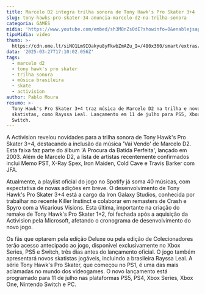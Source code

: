 ```yaml
---
title: Marcelo D2 integra trilha sonora de Tony Hawk's Pro Skater 3+4
slug: tony-hawks-pro-skater-34-anuncia-marcelo-d2-na-trilha-sonora
categoria: GAMES
midia: 'https://www.youtube.com/embed/sh3M8nZsOdE?showinfo=0&enablejsapi=1'
tipoMidia: video
thumb: >-
  https://cdn.ome.lt/siNO1Lm9IOakyu8yFkwbZmAZu_I=/480x360/smart/extras/conteudos/01_hdrDw16.jpg
data: '2025-03-27T17:10:02.056Z'
tags:
  - marcelo d2
  - tony hawk's pro skater
  - trilha sonora
  - música brasileira
  - skate
  - activision
author: Pablo Moura
resumo: >-
  Tony Hawk's Pro Skater 3+4 traz música de Marcelo D2 na trilha e novos
  skatistas, como Rayssa Leal. Lançamento em 11 de julho para PS5, Xbox Series e
  Switch.
---
```


A Activision revelou novidades para a trilha sonora de Tony Hawk's Pro Skater 3+4, destacando a inclusão da música 'Vai Vendo' de Marcelo D2. Esta faixa faz parte do álbum 'A Procura da Batida Perfeita', lançado em 2003. Além de Marcelo D2, a lista de artistas recentemente confirmados inclui Memo PST, X-Ray Spex, Iron Maiden, Cold Cave e Travis Barker com JFA.

Atualmente, a playlist oficial do jogo no Spotify já soma 40 músicas, com expectativa de novas adições em breve. O desenvolvimento de Tony Hawk's Pro Skater 3+4 está a cargo da Iron Galaxy Studios, conhecida por trabalhar no recente Killer Instinct e colaborar em remasters de Crash e Spyro com a Vicarious Visions. Esta última, importante na criação do remake de Tony Hawk's Pro Skater 1+2, foi fechada após a aquisição da Activision pela Microsoft, afetando o cronograma de desenvolvimento do novo jogo.

Os fãs que optarem pela edição Deluxe ou pela edição de Colecionadores terão acesso antecipado ao jogo, disponível exclusivamente no Xbox Series, PS5 e Switch, três dias antes do lançamento oficial. O jogo também apresentará novos skatistas jogáveis, incluindo a brasileira Rayssa Leal. A série Tony Hawk's Pro Skater, que começou no PS1, é uma das mais aclamadas no mundo dos videogames. O novo lançamento está programado para 11 de julho nas plataformas PS5, PS4, Xbox Series, Xbox One, Nintendo Switch e PC.
